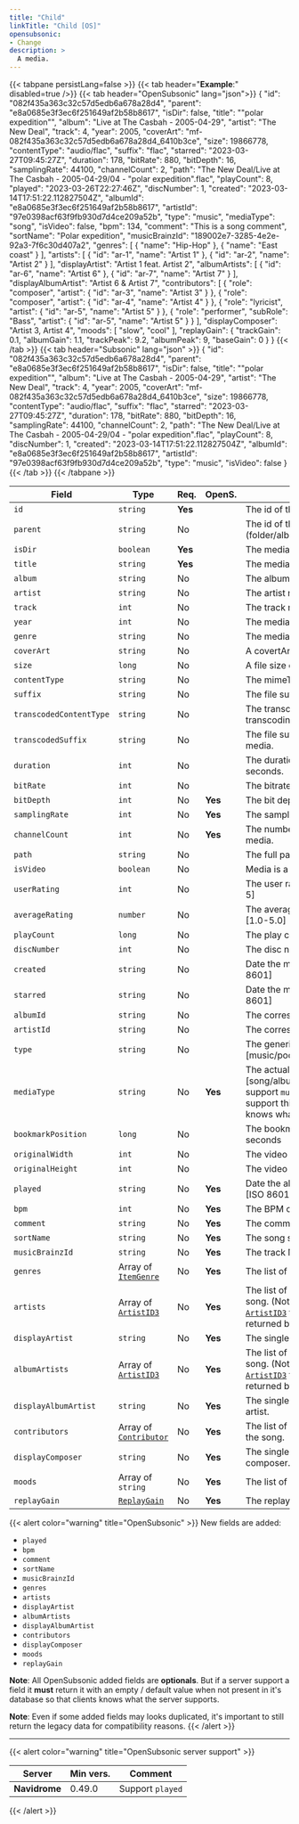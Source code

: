 ```yaml
---
title: "Child"
linkTitle: "Child [OS]"
opensubsonic:
- Change
description: >
  A media.
---
```


{{< tabpane persistLang=false >}}
{{< tab header="**Example**:" disabled=true />}}
{{< tab header="OpenSubsonic" lang="json">}}
{
    "id": "082f435a363c32c57d5edb6a678a28d4",
    "parent": "e8a0685e3f3ec6f251649af2b58b8617",
    "isDir": false,
    "title": "\"polar expedition\"",
    "album": "Live at The Casbah - 2005-04-29",
    "artist": "The New Deal",
    "track": 4,
    "year": 2005,
    "coverArt": "mf-082f435a363c32c57d5edb6a678a28d4_6410b3ce",
    "size": 19866778,
    "contentType": "audio/flac",
    "suffix": "flac",
    "starred": "2023-03-27T09:45:27Z",
    "duration": 178,
    "bitRate": 880,
    "bitDepth": 16,
    "samplingRate": 44100,
    "channelCount": 2,
    "path": "The New Deal/Live at The Casbah - 2005-04-29/04 - \"polar expedition\".flac",
    "playCount": 8,
    "played": "2023-03-26T22:27:46Z",
    "discNumber": 1,
    "created": "2023-03-14T17:51:22.112827504Z",
    "albumId": "e8a0685e3f3ec6f251649af2b58b8617",
    "artistId": "97e0398acf63f9fb930d7d4ce209a52b",
    "type": "music",
    "mediaType": "song",
    "isVideo": false,
    "bpm": 134,
    "comment": "This is a song comment",
    "sortName": "Polar expedition",
    "musicBrainzId": "189002e7-3285-4e2e-92a3-7f6c30d407a2",
    "genres": [
        {
            "name": "Hip-Hop"
        },
        {
            "name": "East coast"
        }
    ],
    "artists": [
        {
            "id": "ar-1",
            "name": "Artist 1"
        },
        {
            "id": "ar-2",
            "name": "Artist 2"
        }
    ],
    "displayArtist": "Artist 1 feat. Artist 2",
    "albumArtists": [
        {
            "id": "ar-6",
            "name": "Artist 6"
        },
        {
            "id": "ar-7",
            "name": "Artist 7"
        }
    ],
    "displayAlbumArtist": "Artist 6 & Artist 7",
    "contributors": [
        {
            "role": "composer",
            "artist": {
                "id": "ar-3",
                "name": "Artist 3"
            }
        },
        {
            "role": "composer",
            "artist": {
                "id": "ar-4",
                "name": "Artist 4"
            }
        },
        {
            "role": "lyricist",
            "artist": {
                "id": "ar-5",
                "name": "Artist 5"
            }
        },
        {
            "role": "performer",
            "subRole": "Bass",
            "artist": {
                "id": "ar-5",
                "name": "Artist 5"
            }
        }
    ],
    "displayComposer": "Artist 3, Artist 4",
    "moods": [
        "slow",
        "cool"
    ],
    "replayGain": {
        "trackGain": 0.1,
        "albumGain": 1.1,
        "trackPeak": 9.2,
        "albumPeak": 9,
        "baseGain": 0
    }
}
{{< /tab >}}
{{< tab header="Subsonic" lang="json" >}}
{
  "id": "082f435a363c32c57d5edb6a678a28d4",
  "parent": "e8a0685e3f3ec6f251649af2b58b8617",
  "isDir": false,
  "title": "\"polar expedition\"",
  "album": "Live at The Casbah - 2005-04-29",
  "artist": "The New Deal",
  "track": 4,
  "year": 2005,
  "coverArt": "mf-082f435a363c32c57d5edb6a678a28d4_6410b3ce",
  "size": 19866778,
  "contentType": "audio/flac",
  "suffix": "flac",
  "starred": "2023-03-27T09:45:27Z",
  "duration": 178,
  "bitRate": 880,
  "bitDepth": 16,
  "samplingRate": 44100,
  "channelCount": 2,
  "path": "The New Deal/Live at The Casbah - 2005-04-29/04 - \"polar expedition\".flac",
  "playCount": 8,
  "discNumber": 1,
  "created": "2023-03-14T17:51:22.112827504Z",
  "albumId": "e8a0685e3f3ec6f251649af2b58b8617",
  "artistId": "97e0398acf63f9fb930d7d4ce209a52b",
  "type": "music",
  "isVideo": false
}
{{< /tab >}}
{{< /tabpane >}}

| Field |  Type | Req. | OpenS. | Details |
| --- | --- | --- | --- | --- |
| `id` | `string` | **Yes** |     | The id of the media |
| `parent` | `string` | No |     | The id of the parent (folder/album) |
| `isDir` | `boolean` | **Yes** |     | The media is a directory |
| `title` | `string` | **Yes** |     | The media name. |
| `album` | `string` | No |     | The album name. |
| `artist` | `string` | No |     | The artist name.  |
| `track` | `int` | No |    | The track number. |
| `year` | `int` | No |     | The media year. |
| `genre` | `string` | No |     | The media genre|
| `coverArt` | `string` | No |     | A covertArt id.  |
| `size` | `long` | No |     | A file size of the media.  |
| `contentType` | `string` | No |     | The mimeType of the media.  |
| `suffix` | `string` | No |     | The file suffix of the media.  |
| `transcodedContentType` | `string` | No |     | The transcoded mediaType if transcoding should happen. |
| `transcodedSuffix` | `string` | No |     | The file suffix of the transcoded media.  |
| `duration` | `int` | No |     | The duration of the media in seconds. |
| `bitRate` | `int` | No |     | The bitrate of the media. |
| `bitDepth` | `int` | No | **Yes** | The bit depth of the media. |
| `samplingRate` | `int` | No | **Yes** | The sampling rate of the media. |
| `channelCount` | `int` | No | **Yes** | The number of channels of the media. |
| `path` | `string` | No |     | The full path of the media. |
| `isVideo` | `boolean` | No |     | Media is a video |
| `userRating` | `int` | No |     | The user rating of the media [1-5] |
| `averageRating` | `number` | No |     | The average rating of the media [1.0-5.0] |
| `playCount` | `long` | No |     | The play count. |
| `discNumber` | `int` | No |     | The disc number. |
| `created` | `string` | No |     | Date the media was created. [ISO 8601] |
| `starred` | `string` | No |     | Date the media was starred. [ISO 8601] |
| `albumId` | `string` | No |     | The corresponding album id |
| `artistId` | `string` | No |     | The corresponding artist id |
| `type` | `string` | No |     | The generic type of media [music/podcast/audiobook/video]|
| `mediaType` | `string` | No | **Yes** | The actual media type [song/album/artist] **Note**: If you support `musicBrainzId` you must support this field to ensure clients knows what the ID refers to. |
| `bookmarkPosition` | `long` | No |     | The bookmark position in seconds |
| `originalWidth` | `int` | No |     | The video original Width |
| `originalHeight` | `int` | No |     | The video original Height |
| `played` | `string` | No | **Yes**    | Date the album was last played. [ISO 8601]|
| `bpm` | `int` | No |   **Yes**   | The BPM of the song. |
| `comment` | `string` | No |  **Yes**    | The comment tag of the song. |
| `sortName` | `string` | No |  **Yes**   | The song sort name. |
| `musicBrainzId` | `string` | No |  **Yes**   | The track MusicBrainzID. |
| `genres` | Array of [`ItemGenre`](../itemgenre) | No | **Yes**    | The list of all genres of the song. |
| `artists` | Array of [`ArtistID3`](../artistid3) | No | **Yes**    | The list of all song artists of the song. (Note: Only the required [`ArtistID3`](../artistid3) fields should be returned by default)|
| `displayArtist` | `string` | No |  **Yes**   | The single value display artist. |
| `albumArtists` | Array of [`ArtistID3`](../artistid3) | No | **Yes**    | The list of all album artists of the song. (Note: Only the required [`ArtistID3`](../artistid3) fields should be returned by default)|
| `displayAlbumArtist` | `string` | No |  **Yes**   | The single value display album artist. |
| `contributors` | Array of [`Contributor`](../contributor) | No | **Yes**    | The list of all contributor artists of the song. |
| `displayComposer` | `string` | No |  **Yes**   | The single value display composer. |
| `moods` | Array of `string` | No | **Yes**    | The list of all moods of the song. |
| `replayGain` | [`ReplayGain`](../replaygain) | No | **Yes**    | The replaygain data of the song. |

{{< alert color="warning" title="OpenSubsonic" >}}
New fields are added:

- `played`
- `bpm`
- `comment`
- `sortName`
- `musicBrainzId`
- `genres`
- `artists`
- `displayArtist`
- `albumArtists`
- `displayAlbumArtist`
- `contributors`
- `displayComposer`
- `moods`
- `replayGain`

**Note**: All OpenSubsonic added fields are **optionals**. But if a server support a field it **must** return it with an empty / default value when not present in it's database so that clients knows what the server supports.

**Note**: Even if some added fields may looks duplicated, it's important to still return the legacy data for compatibility reasons.
{{< /alert >}}

---

{{< alert color="warning" title="OpenSubsonic server support" >}}

| Server | Min vers. | Comment |
| --- | --- | --- |
| **Navidrome** | 0.49.0 | Support `played`|
{{< /alert >}}

